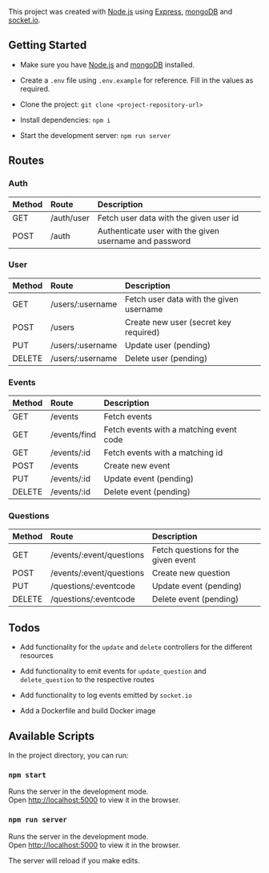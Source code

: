 This project was created with [Node.js](https://nodejs.org/en/) using [Express](https://expressjs.com/), [mongoDB](https://www.mongodb.com/download-center/community) and [socket.io](https://www.npmjs.com/package/socket.io).

## Getting Started

- Make sure you have [Node.js](https://nodejs.org/en/) and [mongoDB](https://www.mongodb.com/download-center/community) installed.

- Create a `.env` file using `.env.example` for reference. Fill in the values as required.

- Clone the project: `git clone <project-repository-url>`

- Install dependencies: `npm i`

- Start the development server: `npm run server`

## Routes

### Auth

| Method | Route      | Description                                            |
| :----- | :--------- | :----------------------------------------------------- |
| GET    | /auth/user | Fetch user data with the given user id                 |
| POST   | /auth      | Authenticate user with the given username and password |

### User

| Method | Route            | Description                             |
| :----- | :--------------- | :-------------------------------------- |
| GET    | /users/:username | Fetch user data with the given username |
| POST   | /users           | Create new user (secret key required)   |
| PUT    | /users/:username | Update user (pending)                   |
| DELETE | /users/:username | Delete user (pending)                   |

### Events

| Method | Route        | Description                             |
| :----- | :----------- | :-------------------------------------- |
| GET    | /events      | Fetch events                            |
| GET    | /events/find | Fetch events with a matching event code |
| GET    | /events/:id  | Fetch events with a matching id         |
| POST   | /events      | Create new event                        |
| PUT    | /events/:id  | Update event (pending)                  |
| DELETE | /events/:id  | Delete event (pending)                  |

### Questions

| Method | Route                    | Description                         |
| :----- | :----------------------- | :---------------------------------- |
| GET    | /events/:event/questions | Fetch questions for the given event |
| POST   | /events/:event/questions | Create new question                 |
| PUT    | /questions/:eventcode    | Update event (pending)              |
| DELETE | /questions/:eventcode    | Delete event (pending)              |

## Todos

- Add functionality for the `update` and `delete` controllers for the different resources

- Add functionality to emit events for `update_question` and `delete_question` to the respective routes

- Add functionality to log events emitted by `socket.io`

- Add a Dockerfile and build Docker image

## Available Scripts

In the project directory, you can run:

### `npm start`

Runs the server in the development mode.<br />
Open [http://localhost:5000](http://localhost:5000) to view it in the browser.

### `npm run server`

Runs the server in the development mode.<br />
Open [http://localhost:5000](http://localhost:5000) to view it in the browser.

The server will reload if you make edits.<br />
